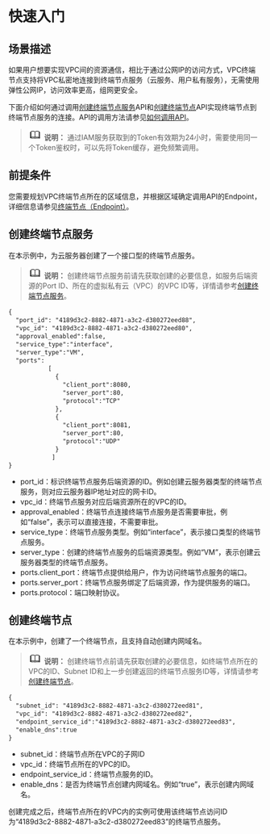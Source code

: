 # 快速入门<a name="vpcep_04_0000"></a>

## 场景描述<a name="zh-cn_topic_0178456506_zh-cn_topic_0173706811_zh-cn_topic_0171265864_section10781336"></a>

如果用户想要实现VPC间的资源通信，相比于通过公网IP的访问方式，VPC终端节点支持将VPC私密地连接到终端节点服务（云服务、用户私有服务），无需使用弹性公网IP，访问效率更高，组网更安全。

下面介绍如何通过调用[创建终端节点服务](创建终端节点服务.md)API和[创建终端节点](创建终端节点.md)API实现终端节点到终端节点服务的连接。API的调用方法请参见[如何调用API](如何调用API.md)。

>![](public_sys-resources/icon-note.gif) **说明：** 
>通过IAM服务获取到的Token有效期为24小时，需要使用同一个Token鉴权时，可以先将Token缓存，避免频繁调用。

## 前提条件<a name="section55791211124014"></a>

您需要规划VPC终端节点所在的区域信息，并根据区域确定调用API的Endpoint，详细信息请参见[终端节点（Endpoint）](终端节点（Endpoint）.md)。

## 创建终端节点服务<a name="section1447534515536"></a>

在本示例中，为云服务器创建了一个接口型的终端节点服务。

>![](public_sys-resources/icon-note.gif) **说明：** 
>创建终端节点服务前请先获取创建的必要信息，如服务后端资源的Port ID、所在的虚拟私有云（VPC）的VPC ID等，详情请参考[创建终端节点服务](创建终端节点服务.md)。

```
{ 
  "port_id": "4189d3c2-8882-4871-a3c2-d380272eed88",
  "vpc_id": "4189d3c2-8882-4871-a3c2-d380272eed80",
  "approval_enabled":false,
  "service_type":"interface",
  "server_type":"VM",
  "ports":
           [
             {
               "client_port":8080,
               "server_port":80,
               "protocol":"TCP"
             },
             { 
               "client_port":8081,
               "server_port":80,
               "protocol":"UDP"
             }
            ]
} 
```

-   port\_id：标识终端节点服务后端资源的ID。例如创建云服务器类型的终端节点服务，则对应云服务器IP地址对应的网卡ID。
-   vpc\_id：终端节点服务对应后端资源所在的VPC的ID。
-   approval\_enabled：终端节点连接终端节点服务是否需要审批，例如“false”，表示可以直接连接，不需要审批。
-   service\_type：终端节点服务类型。例如“interface”，表示接口类型的终端节点服务。
-   server\_type：创建的终端节点服务的后端资源类型。例如“VM”，表示创建云服务器类型的终端节点服务。
-   ports.client\_port：终端节点提供给用户，作为访问终端节点服务的端口。
-   ports.server\_port：终端节点服务绑定了后端资源，作为提供服务的端口。
-   ports.protocol：端口映射协议。

## 创建终端节点<a name="section545825316317"></a>

在本示例中，创建了一个终端节点，且支持自动创建内网域名。

>![](public_sys-resources/icon-note.gif) **说明：** 
>创建终端节点前请先获取创建的必要信息，如终端节点所在的VPC的ID、Subnet ID和上一步创建返回的终端节点服务ID等，详情请参考[创建终端节点](创建终端节点.md)。

```
{ 
  "subnet_id": "4189d3c2-8882-4871-a3c2-d380272eed81",
  "vpc_id": "4189d3c2-8882-4871-a3c2-d380272eed82",
  "endpoint_service_id":"4189d3c2-8882-4871-a3c2-d380272eed83",
  "enable_dns":true
} 
```

-   subnet\_id：终端节点所在VPC的子网ID
-   vpc\_id：终端节点所在的VPC的ID。
-   endpoint\_service\_id：终端节点服务的ID。
-   enable\_dns：是否为终端节点创建内网域名。例如“true”，表示创建内网域名。

创建完成之后，终端节点所在的VPC内的实例可使用该终端节点访问ID为“4189d3c2-8882-4871-a3c2-d380272eed83”的终端节点服务。

